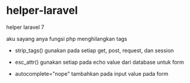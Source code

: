 # helper-laravel
helper laravel 7

aku sayang anya
fungsi php menghilangkan tags 

- strip_tags() 
gunakan pada setiap get, post, request, dan session

- esc_attr() 
gunakan setiap pada echo value dari database untuk form

- autocomplete="nope" 
tambahkan pada input value pada form
